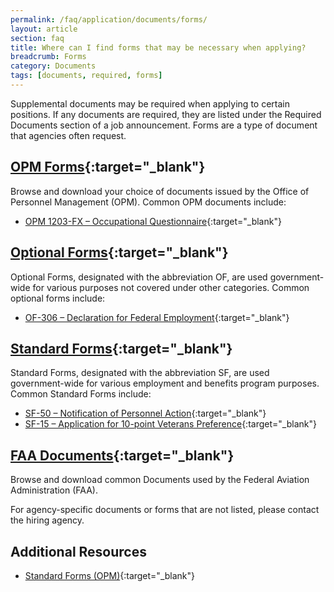 ```yaml
---
permalink: /faq/application/documents/forms/
layout: article
section: faq
title: Where can I find forms that may be necessary when applying?
breadcrumb: Forms
category: Documents
tags: [documents, required, forms]
---
```


Supplemental documents may be required when applying to certain positions. If any documents are required, they are listed under the Required Documents section of a job announcement. Forms are a type of document that agencies often request.

## [OPM Forms](https://www.opm.gov/forms/OPM-forms/){:target="_blank"}

Browse and download your choice of documents issued by the Office of Personnel Management (OPM). Common OPM documents include:

* [OPM 1203-FX – Occupational Questionnaire](https://www.opm.gov/forms/pdf_fill/OPM1203FX.pdf){:target="_blank"}

## [Optional Forms](https://www.opm.gov/forms/Optional-forms/){:target="_blank"}

Optional Forms, designated with the abbreviation OF, are used government-wide for various purposes not covered under other categories. Common optional forms include:

* [OF-306 – Declaration for Federal Employment](https://www.opm.gov/forms/pdf_fill/OF0306.pdf){:target="_blank"}

## [Standard Forms](https://www.opm.gov/forms/standard-forms/){:target="_blank"}

Standard Forms, designated with the abbreviation SF, are used government-wide for various employment and benefits program purposes. Common Standard Forms include:

* [SF-50 – Notification of Personnel Action](https://www.opm.gov/FAQs/QA.aspx?fid=d5e0f29c-fcc1-4ee2-a9f1-67ef78c0dfe4&pid=2e8db6ae-3008-4fb5-8183-f7421e9b6fd2){:target="_blank"}
* [SF-15 – Application for 10-point Veterans Preference](https://www.opm.gov/forms/pdf_fill/SF15.pdf){:target="_blank"}

## [FAA Documents](http://www.faa.gov/forms/){:target="_blank"}

Browse and download common Documents used by the Federal Aviation Administration (FAA).

For agency-specific documents or forms that are not listed, please contact the hiring agency.


## Additional Resources

* [Standard Forms (OPM)](https://www.opm.gov/forms/standard-forms/){:target="_blank"}
